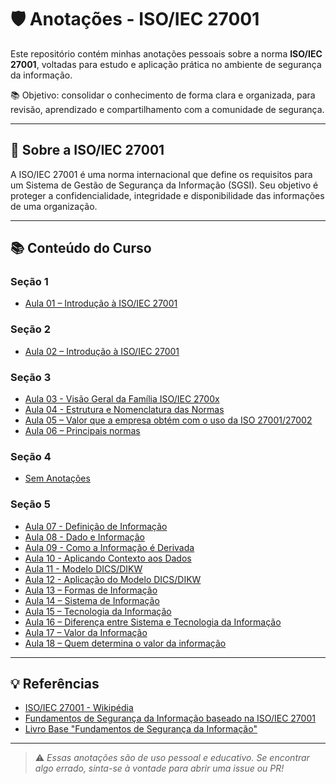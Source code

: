 # 🛡️ Anotações - ISO/IEC 27001

Este repositório contém minhas anotações pessoais sobre a norma **ISO/IEC 27001**, voltadas para estudo e aplicação prática no ambiente de segurança da informação.

📚 Objetivo: consolidar o conhecimento de forma clara e organizada, para revisão, aprendizado e compartilhamento com a comunidade de segurança.

---

## 📌 Sobre a ISO/IEC 27001

A ISO/IEC 27001 é uma norma internacional que define os requisitos para um Sistema de Gestão de Segurança da Informação (SGSI). Seu objetivo é proteger a confidencialidade, integridade e disponibilidade das informações de uma organização.

---

## 📚 Conteúdo do Curso

### Seção 1

- [Aula 01 – Introdução à ISO/IEC 27001](./Seção%201/README.md)

### Seção 2

- [Aula 02 – Introdução à ISO/IEC 27001](./Seção%202/README.md)

### Seção 3

- [Aula 03 - Visão Geral da Família ISO/IEC 2700x](./Seção%203/README.md#aula-03--visão-geral-da-família-isoiec-2700x)
- [Aula 04 - Estrutura e Nomenclatura das Normas](./Seção%203/README.md#aula-04--estrutura-e-nomenclatura-das-normas)
- [Aula 05 – Valor que a empresa obtém com o uso da ISO 27001/27002](./Seção%203/README.md#aula-05--valor-que-a-empresa-obtém-com-o-uso-da-iso-2700127002)
- [Aula 06 – Principais normas](./Seção%203/README.md#aula-06--principais-normas)

### Seção 4

- [Sem Anotações](./Seção%204/README.md)

### Seção 5

- [Aula 07 - Definição de Informação](./Seção%205/README.md#aula-07---definição-de-informação)
- [Aula 08 - Dado e Informação](./Seção%205/README.md#aula-08--dado-e-informação)
- [Aula 09 - Como a Informação é Derivada](./Seção%205/README.md#aula-09--como-a-informação-é-derivada)
- [Aula 10 - Aplicando Contexto aos Dados](./Seção%205/README.md#aula-10--aplicando-contexto-aos-dados)
- [Aula 11 - Modelo DICS/DIKW](./Seção%205/README.md#aula-11--modelo-dics--dikw)
- [Aula 12 - Aplicação do Modelo DICS/DIKW](./Seção%205/README.md#aula-12--aplicação-do-modelo-dics--dikw)
- [Aula 13 – Formas de Informação](./Seção%205/README.md#aula-13--formas-de-informação)
- [Aula 14 – Sistema de Informação](./Seção%205/README.md#aula-14--sistema-de-informação)
- [Aula 15 – Tecnologia da Informação](./Seção%205/README.md#aula-15--tecnologia-da-informação)
- [Aula 16 – Diferença entre Sistema e Tecnologia da Informação](./Seção%205/README.md#aula-16--diferença-entre-sistema-e-tecnologia-da-informação)
- [Aula 17 – Valor da Informação](./Seção%205/README.md#aula-17--valor-da-informação)
- [Aula 18 – Quem determina o valor da informação](./Seção%205/README.md#aula-18--quem-determina-o-valor-da-informação)

---

## 💡 Referências

- [ISO/IEC 27001 - Wikipédia](https://pt.wikipedia.org/wiki/ISO/IEC_27001)
- [Fundamentos de Segurança da Informação baseado na ISO/IEC 27001](https://www.udemy.com/course/exin-iso-27001-information-security-foundation/)
- [Livro Base "Fundamentos de Segurança da Informação"](https://www.amazon.com.br/Fundamentos-Seguran%C3%A7a-Informa%C3%A7%C3%A3o-27001-27002/dp/8574528609)

---


> ⚠️ _Essas anotações são de uso pessoal e educativo. Se encontrar algo errado, sinta-se à vontade para abrir uma issue ou PR!_
